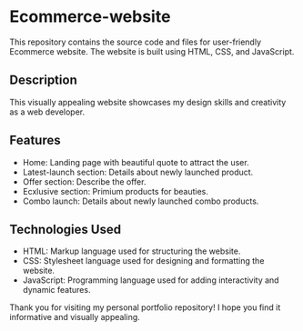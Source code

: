 # Ecommerce-website

This repository contains the source code and files for user-friendly Ecommerce website. The website is built using HTML, CSS, and JavaScript.

## Description

This visually appealing website showcases my design skills and creativity as a web developer. 

## Features

- Home: Landing page with beautiful quote to attract the user.
- Latest-launch section: Details about newly launched product.
- Offer section: Describe the offer.  
- Ecxlusive section: Primium products for beauties.
- Combo launch: Details about newly launched combo products.

## Technologies Used

- HTML: Markup language used for structuring the website.
- CSS: Stylesheet language used for designing and formatting the website.
- JavaScript: Programming language used for adding interactivity and dynamic features.

Thank you for visiting my personal portfolio repository! I hope you find it informative and visually appealing.
